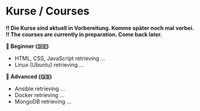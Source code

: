 # Kurse / Courses

**!! Die Kurse sind aktuell in Vorbereitung. Komme später noch mal vorbei.** <br>
**!! The courses are currently in preparation. Come back later.**

**🐥 Beginner (🇩🇪)**
- HTML, CSS, JavaScript retrieving ...
- Linux (Ubuntu) retrieving ...

**🦅 Advanced (🇬🇧)**
- Ansible retrieving ...
- Docker retrieving ...
- MongoDB retrieving ...
